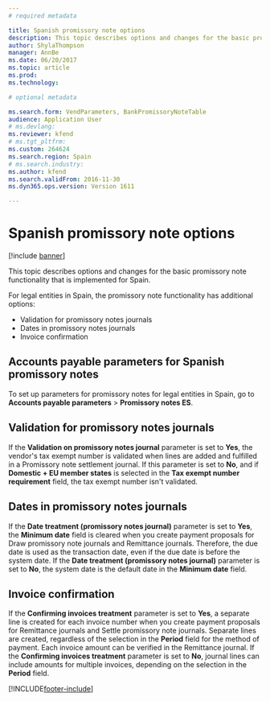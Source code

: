 ```yaml
---
# required metadata

title: Spanish promissory note options
description: This topic describes options and changes for the basic promissory note functionality that is implemented in Microsoft Dynamics 365 Finance for legal entities in Spain.
author: ShylaThompson
manager: AnnBe
ms.date: 06/20/2017
ms.topic: article
ms.prod: 
ms.technology: 

# optional metadata

ms.search.form: VendParameters, BankPromissoryNoteTable
audience: Application User
# ms.devlang: 
ms.reviewer: kfend
# ms.tgt_pltfrm: 
ms.custom: 264624
ms.search.region: Spain
# ms.search.industry: 
ms.author: kfend
ms.search.validFrom: 2016-11-30
ms.dyn365.ops.version: Version 1611

---
```


# Spanish promissory note options

[!include [banner](../includes/banner.md)]

This topic describes options and changes for the basic promissory note functionality that is implemented for Spain.

For legal entities in Spain, the promissory note functionality has additional options:

-   Validation for promissory notes journals
-   Dates in promissory notes journals
-   Invoice confirmation

## Accounts payable parameters for Spanish promissory notes
To set up parameters for promissory notes for legal entities in Spain, go to **Accounts payable parameters** &gt; **Promissory notes ES**.

## Validation for promissory notes journals
If the **Validation on promissory notes journal** parameter is set to **Yes**, the vendor's tax exempt number is validated when lines are added and fulfilled in a Promissory note settlement journal. If this parameter is set to **No**, and if **Domestic + EU member states** is selected in the **Tax exempt number requirement** field, the tax exempt number isn't validated.

## Dates in promissory notes journals
If the **Date treatment (promissory notes journal)** parameter is set to **Yes**, the **Minimum date** field is cleared when you create payment proposals for Draw promissory note journals and Remittance journals. Therefore, the due date is used as the transaction date, even if the due date is before the system date. If the **Date treatment (promissory notes journal)** parameter is set to **No**, the system date is the default date in the **Minimum date** field.

## Invoice confirmation
If the **Confirming invoices treatment** parameter is set to **Yes**, a separate line is created for each invoice number when you create payment proposals for Remittance journals and Settle promissory note journals. Separate lines are created, regardless of the selection in the **Period** field for the method of payment. Each invoice amount can be verified in the Remittance journal. If the **Confirming invoices treatment** parameter is set to **No**, journal lines can include amounts for multiple invoices, depending on the selection in the **Period** field.





[!INCLUDE[footer-include](../../includes/footer-banner.md)]